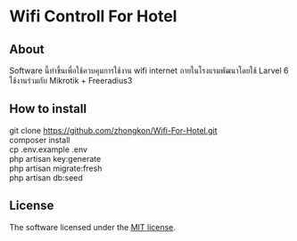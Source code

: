 <p align="center"><h1>Wifi Controll For Hotel</h1></p>

## About 

Software นี้ทำขึ้นเพื่อใช้ควบคุมการใช้งาน wifi internet ภายในโรงแรมพัฒนาโดยใช้ Larvel 6 ใช้งานร่วมกับ Mikrotik + Freeradius3

## How to install

 git clone https://github.com/zhongkon/Wifi-For-Hotel.git</br>
composer install</br>
cp .env.example .env</br>
php artisan key:generate </br>
php artisan  migrate:fresh</br>
php artisan db:seed


## License

The software licensed under the [MIT license](https://opensource.org/licenses/MIT).
